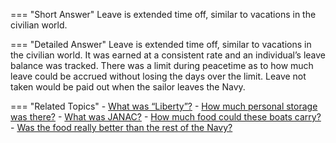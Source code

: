 
=== "Short Answer"
    Leave is extended time off, similar to vacations in the civilian world.

=== "Detailed Answer"
    Leave is extended time off, similar to vacations in the civilian world.  It was earned at a consistent rate and an individual’s leave balance was tracked.  There was a limit during peacetime as to how much leave could be accrued without losing the days over the limit.  Leave not taken would be paid out when the sailor leaves the Navy.

=== "Related Topics"
    - [What was “Liberty”?](../FAQs/what-was-liberty.md)
    - [How much personal storage was there?](../FAQs/how-much-personal-storage-was-there.md)
    - [What was JANAC?](../FAQs/what-was-janac.md)
    - [How much food could these boats carry?](../FAQs/how-much-food-could-these-boats-carry.md)
    - [Was the food really better than the rest of the Navy?](../FAQs/was-the-food-really-better-than-the-rest-of-the-navy.md)
